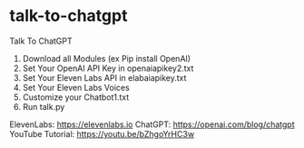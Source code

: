 # talk-to-chatgpt
Talk To ChatGPT

1. Download all Modules (ex Pip install OpenAI)
2. Set Your OpenAI API Key in openaiapikey2.txt
3. Set Your Eleven Labs API in elabaiapikey.txt
4. Set Your Eleven Labs Voices
5. Customize your Chatbot1.txt
6. Run talk.py


ElevenLabs: https://elevenlabs.io
ChatGPT: https://openai.com/blog/chatgpt
YouTube Tutorial: https://youtu.be/bZhgoYrHC3w

